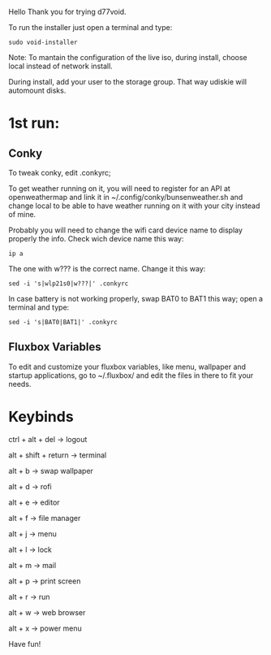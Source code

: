 Hello
Thank you for trying d77void.

To run the installer just open a terminal and type:

```
sudo void-installer
```

Note: 
To mantain the configuration of the live iso, during install, choose local instead of network install.

During install, add your user to the storage group. That way udiskie will automount disks.


# 1st run:

## Conky

To tweak conky, edit .conkyrc; 

To get weather running on it, you will need to register for an API at openweathermap and link it in ~/.config/conky/bunsenweather.sh and change local to be able to have weather running on it with your city instead of mine.

Probably you will need to change the wifi card device name to display properly the info.
Check wich device name this way:

```
ip a
```
The one with w??? is the correct name. Change it this way:

```
sed -i 's|wlp21s0|w???|' .conkyrc
```

In case battery is not working properly, swap BAT0 to BAT1 this way; open a terminal and type:

```
sed -i 's|BAT0|BAT1|' .conkyrc
```

## Fluxbox Variables

To edit and customize your fluxbox variables, like menu, wallpaper and startup applications, go to ~/.fluxbox/ and edit the files in there to fit your needs.

# Keybinds

ctrl + alt + del -> logout

alt + shift + return -> terminal

alt + b -> swap wallpaper

alt + d -> rofi

alt + e -> editor

alt + f -> file manager

alt + j -> menu

alt + l -> lock

alt + m -> mail

alt + p -> print screen

alt + r -> run

alt + w -> web browser

alt + x -> power menu

Have fun!
